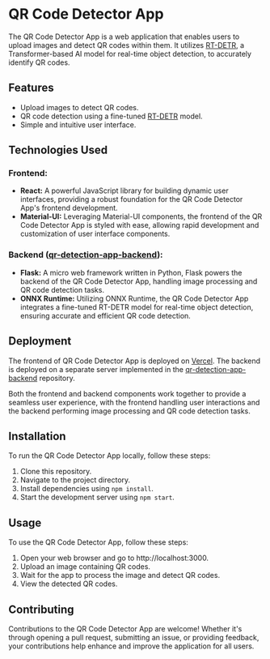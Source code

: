 # QR Code Detector App

The QR Code Detector App is a web application that enables users to upload images and detect QR codes within them. It utilizes [RT-DETR](https://github.com/lyuwenyu/RT-DETR), a Transformer-based AI model for real-time object detection, to accurately identify QR codes.

## Features

- Upload images to detect QR codes.
- QR code detection using a fine-tuned [RT-DETR](https://github.com/lyuwenyu/RT-DETR) model.
- Simple and intuitive user interface.

## Technologies Used

### Frontend:

- **React:** A powerful JavaScript library for building dynamic user interfaces, providing a robust foundation for the QR Code Detector App's frontend development.
- **Material-UI:** Leveraging Material-UI components, the frontend of the QR Code Detector App is styled with ease, allowing rapid development and customization of user interface components.

### Backend ([qr-detection-app-backend](https://github.com/correa-rafael/qr-detection-app-backend)):

- **Flask:** A micro web framework written in Python, Flask powers the backend of the QR Code Detector App, handling image processing and QR code detection tasks.
- **ONNX Runtime:** Utilizing ONNX Runtime, the QR Code Detector App integrates a fine-tuned RT-DETR model for real-time object detection, ensuring accurate and efficient QR code detection.

## Deployment

The frontend of QR Code Detector App is deployed on [Vercel](https://qr-detection-app.vercel.app/). The backend is deployed on a separate server implemented in the [qr-detection-app-backend](https://github.com/correa-rafael/qr-detection-app-backend) repository.

Both the frontend and backend components work together to provide a seamless user experience, with the frontend handling user interactions and the backend performing image processing and QR code detection tasks.

## Installation

To run the QR Code Detector App locally, follow these steps:

1. Clone this repository.
2. Navigate to the project directory.
3. Install dependencies using `npm install`.
4. Start the development server using `npm start`.

## Usage

To use the QR Code Detector App, follow these steps:

1. Open your web browser and go to http://localhost:3000.
2. Upload an image containing QR codes.
3. Wait for the app to process the image and detect QR codes.
4. View the detected QR codes.

## Contributing

Contributions to the QR Code Detector App are welcome! Whether it's through opening a pull request, submitting an issue, or providing feedback, your contributions help enhance and improve the application for all users.
